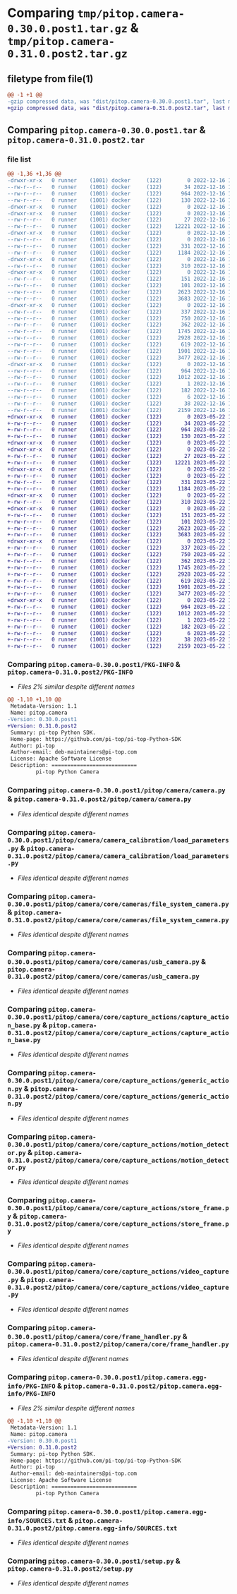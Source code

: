 # Comparing `tmp/pitop.camera-0.30.0.post1.tar.gz` & `tmp/pitop.camera-0.31.0.post2.tar.gz`

## filetype from file(1)

```diff
@@ -1 +1 @@
-gzip compressed data, was "dist/pitop.camera-0.30.0.post1.tar", last modified: Fri Dec 16 14:08:04 2022, max compression
+gzip compressed data, was "dist/pitop.camera-0.31.0.post2.tar", last modified: Mon May 22 19:13:10 2023, max compression
```

## Comparing `pitop.camera-0.30.0.post1.tar` & `pitop.camera-0.31.0.post2.tar`

### file list

```diff
@@ -1,36 +1,36 @@
-drwxr-xr-x   0 runner    (1001) docker     (122)        0 2022-12-16 14:08:04.000000 pitop.camera-0.30.0.post1/
--rw-r--r--   0 runner    (1001) docker     (122)       34 2022-12-16 14:07:48.000000 pitop.camera-0.30.0.post1/MANIFEST.in
--rw-r--r--   0 runner    (1001) docker     (122)      964 2022-12-16 14:08:04.000000 pitop.camera-0.30.0.post1/PKG-INFO
--rw-r--r--   0 runner    (1001) docker     (122)      130 2022-12-16 14:07:48.000000 pitop.camera-0.30.0.post1/README.rst
-drwxr-xr-x   0 runner    (1001) docker     (122)        0 2022-12-16 14:08:04.000000 pitop.camera-0.30.0.post1/pitop/
-drwxr-xr-x   0 runner    (1001) docker     (122)        0 2022-12-16 14:08:04.000000 pitop.camera-0.30.0.post1/pitop/camera/
--rw-r--r--   0 runner    (1001) docker     (122)       27 2022-12-16 14:07:48.000000 pitop.camera-0.30.0.post1/pitop/camera/__init__.py
--rw-r--r--   0 runner    (1001) docker     (122)    12221 2022-12-16 14:07:48.000000 pitop.camera-0.30.0.post1/pitop/camera/camera.py
-drwxr-xr-x   0 runner    (1001) docker     (122)        0 2022-12-16 14:08:04.000000 pitop.camera-0.30.0.post1/pitop/camera/camera_calibration/
--rw-r--r--   0 runner    (1001) docker     (122)        0 2022-12-16 14:07:48.000000 pitop.camera-0.30.0.post1/pitop/camera/camera_calibration/__init__.py
--rw-r--r--   0 runner    (1001) docker     (122)      331 2022-12-16 14:07:48.000000 pitop.camera-0.30.0.post1/pitop/camera/camera_calibration/camera_cal_dist_pickle_640-480.p
--rw-r--r--   0 runner    (1001) docker     (122)     1184 2022-12-16 14:07:48.000000 pitop.camera-0.30.0.post1/pitop/camera/camera_calibration/load_parameters.py
-drwxr-xr-x   0 runner    (1001) docker     (122)        0 2022-12-16 14:08:04.000000 pitop.camera-0.30.0.post1/pitop/camera/core/
--rw-r--r--   0 runner    (1001) docker     (122)      310 2022-12-16 14:07:48.000000 pitop.camera-0.30.0.post1/pitop/camera/core/__init__.py
-drwxr-xr-x   0 runner    (1001) docker     (122)        0 2022-12-16 14:08:04.000000 pitop.camera-0.30.0.post1/pitop/camera/core/cameras/
--rw-r--r--   0 runner    (1001) docker     (122)      151 2022-12-16 14:07:48.000000 pitop.camera-0.30.0.post1/pitop/camera/core/cameras/__init__.py
--rw-r--r--   0 runner    (1001) docker     (122)      101 2022-12-16 14:07:48.000000 pitop.camera-0.30.0.post1/pitop/camera/core/cameras/camera_types.py
--rw-r--r--   0 runner    (1001) docker     (122)     2623 2022-12-16 14:07:48.000000 pitop.camera-0.30.0.post1/pitop/camera/core/cameras/file_system_camera.py
--rw-r--r--   0 runner    (1001) docker     (122)     3683 2022-12-16 14:07:48.000000 pitop.camera-0.30.0.post1/pitop/camera/core/cameras/usb_camera.py
-drwxr-xr-x   0 runner    (1001) docker     (122)        0 2022-12-16 14:08:04.000000 pitop.camera-0.30.0.post1/pitop/camera/core/capture_actions/
--rw-r--r--   0 runner    (1001) docker     (122)      337 2022-12-16 14:07:48.000000 pitop.camera-0.30.0.post1/pitop/camera/core/capture_actions/__init__.py
--rw-r--r--   0 runner    (1001) docker     (122)      750 2022-12-16 14:07:48.000000 pitop.camera-0.30.0.post1/pitop/camera/core/capture_actions/capture_action_base.py
--rw-r--r--   0 runner    (1001) docker     (122)      362 2022-12-16 14:07:48.000000 pitop.camera-0.30.0.post1/pitop/camera/core/capture_actions/capture_actions.py
--rw-r--r--   0 runner    (1001) docker     (122)     1745 2022-12-16 14:07:48.000000 pitop.camera-0.30.0.post1/pitop/camera/core/capture_actions/generic_action.py
--rw-r--r--   0 runner    (1001) docker     (122)     2928 2022-12-16 14:07:48.000000 pitop.camera-0.30.0.post1/pitop/camera/core/capture_actions/motion_detector.py
--rw-r--r--   0 runner    (1001) docker     (122)      619 2022-12-16 14:07:48.000000 pitop.camera-0.30.0.post1/pitop/camera/core/capture_actions/store_frame.py
--rw-r--r--   0 runner    (1001) docker     (122)     1901 2022-12-16 14:07:48.000000 pitop.camera-0.30.0.post1/pitop/camera/core/capture_actions/video_capture.py
--rw-r--r--   0 runner    (1001) docker     (122)     3477 2022-12-16 14:07:48.000000 pitop.camera-0.30.0.post1/pitop/camera/core/frame_handler.py
-drwxr-xr-x   0 runner    (1001) docker     (122)        0 2022-12-16 14:08:04.000000 pitop.camera-0.30.0.post1/pitop.camera.egg-info/
--rw-r--r--   0 runner    (1001) docker     (122)      964 2022-12-16 14:08:04.000000 pitop.camera-0.30.0.post1/pitop.camera.egg-info/PKG-INFO
--rw-r--r--   0 runner    (1001) docker     (122)     1012 2022-12-16 14:08:04.000000 pitop.camera-0.30.0.post1/pitop.camera.egg-info/SOURCES.txt
--rw-r--r--   0 runner    (1001) docker     (122)        1 2022-12-16 14:08:04.000000 pitop.camera-0.30.0.post1/pitop.camera.egg-info/dependency_links.txt
--rw-r--r--   0 runner    (1001) docker     (122)      182 2022-12-16 14:08:04.000000 pitop.camera-0.30.0.post1/pitop.camera.egg-info/requires.txt
--rw-r--r--   0 runner    (1001) docker     (122)        6 2022-12-16 14:08:04.000000 pitop.camera-0.30.0.post1/pitop.camera.egg-info/top_level.txt
--rw-r--r--   0 runner    (1001) docker     (122)       38 2022-12-16 14:08:04.000000 pitop.camera-0.30.0.post1/setup.cfg
--rw-r--r--   0 runner    (1001) docker     (122)     2159 2022-12-16 14:07:48.000000 pitop.camera-0.30.0.post1/setup.py
+drwxr-xr-x   0 runner    (1001) docker     (122)        0 2023-05-22 19:13:10.000000 pitop.camera-0.31.0.post2/
+-rw-r--r--   0 runner    (1001) docker     (122)       34 2023-05-22 19:12:55.000000 pitop.camera-0.31.0.post2/MANIFEST.in
+-rw-r--r--   0 runner    (1001) docker     (122)      964 2023-05-22 19:13:10.000000 pitop.camera-0.31.0.post2/PKG-INFO
+-rw-r--r--   0 runner    (1001) docker     (122)      130 2023-05-22 19:12:55.000000 pitop.camera-0.31.0.post2/README.rst
+drwxr-xr-x   0 runner    (1001) docker     (122)        0 2023-05-22 19:13:10.000000 pitop.camera-0.31.0.post2/pitop/
+drwxr-xr-x   0 runner    (1001) docker     (122)        0 2023-05-22 19:13:10.000000 pitop.camera-0.31.0.post2/pitop/camera/
+-rw-r--r--   0 runner    (1001) docker     (122)       27 2023-05-22 19:12:55.000000 pitop.camera-0.31.0.post2/pitop/camera/__init__.py
+-rw-r--r--   0 runner    (1001) docker     (122)    12221 2023-05-22 19:12:55.000000 pitop.camera-0.31.0.post2/pitop/camera/camera.py
+drwxr-xr-x   0 runner    (1001) docker     (122)        0 2023-05-22 19:13:10.000000 pitop.camera-0.31.0.post2/pitop/camera/camera_calibration/
+-rw-r--r--   0 runner    (1001) docker     (122)        0 2023-05-22 19:12:55.000000 pitop.camera-0.31.0.post2/pitop/camera/camera_calibration/__init__.py
+-rw-r--r--   0 runner    (1001) docker     (122)      331 2023-05-22 19:12:55.000000 pitop.camera-0.31.0.post2/pitop/camera/camera_calibration/camera_cal_dist_pickle_640-480.p
+-rw-r--r--   0 runner    (1001) docker     (122)     1184 2023-05-22 19:12:55.000000 pitop.camera-0.31.0.post2/pitop/camera/camera_calibration/load_parameters.py
+drwxr-xr-x   0 runner    (1001) docker     (122)        0 2023-05-22 19:13:10.000000 pitop.camera-0.31.0.post2/pitop/camera/core/
+-rw-r--r--   0 runner    (1001) docker     (122)      310 2023-05-22 19:12:55.000000 pitop.camera-0.31.0.post2/pitop/camera/core/__init__.py
+drwxr-xr-x   0 runner    (1001) docker     (122)        0 2023-05-22 19:13:10.000000 pitop.camera-0.31.0.post2/pitop/camera/core/cameras/
+-rw-r--r--   0 runner    (1001) docker     (122)      151 2023-05-22 19:12:55.000000 pitop.camera-0.31.0.post2/pitop/camera/core/cameras/__init__.py
+-rw-r--r--   0 runner    (1001) docker     (122)      101 2023-05-22 19:12:55.000000 pitop.camera-0.31.0.post2/pitop/camera/core/cameras/camera_types.py
+-rw-r--r--   0 runner    (1001) docker     (122)     2623 2023-05-22 19:12:55.000000 pitop.camera-0.31.0.post2/pitop/camera/core/cameras/file_system_camera.py
+-rw-r--r--   0 runner    (1001) docker     (122)     3683 2023-05-22 19:12:55.000000 pitop.camera-0.31.0.post2/pitop/camera/core/cameras/usb_camera.py
+drwxr-xr-x   0 runner    (1001) docker     (122)        0 2023-05-22 19:13:10.000000 pitop.camera-0.31.0.post2/pitop/camera/core/capture_actions/
+-rw-r--r--   0 runner    (1001) docker     (122)      337 2023-05-22 19:12:55.000000 pitop.camera-0.31.0.post2/pitop/camera/core/capture_actions/__init__.py
+-rw-r--r--   0 runner    (1001) docker     (122)      750 2023-05-22 19:12:55.000000 pitop.camera-0.31.0.post2/pitop/camera/core/capture_actions/capture_action_base.py
+-rw-r--r--   0 runner    (1001) docker     (122)      362 2023-05-22 19:12:55.000000 pitop.camera-0.31.0.post2/pitop/camera/core/capture_actions/capture_actions.py
+-rw-r--r--   0 runner    (1001) docker     (122)     1745 2023-05-22 19:12:55.000000 pitop.camera-0.31.0.post2/pitop/camera/core/capture_actions/generic_action.py
+-rw-r--r--   0 runner    (1001) docker     (122)     2928 2023-05-22 19:12:55.000000 pitop.camera-0.31.0.post2/pitop/camera/core/capture_actions/motion_detector.py
+-rw-r--r--   0 runner    (1001) docker     (122)      619 2023-05-22 19:12:55.000000 pitop.camera-0.31.0.post2/pitop/camera/core/capture_actions/store_frame.py
+-rw-r--r--   0 runner    (1001) docker     (122)     1901 2023-05-22 19:12:55.000000 pitop.camera-0.31.0.post2/pitop/camera/core/capture_actions/video_capture.py
+-rw-r--r--   0 runner    (1001) docker     (122)     3477 2023-05-22 19:12:55.000000 pitop.camera-0.31.0.post2/pitop/camera/core/frame_handler.py
+drwxr-xr-x   0 runner    (1001) docker     (122)        0 2023-05-22 19:13:10.000000 pitop.camera-0.31.0.post2/pitop.camera.egg-info/
+-rw-r--r--   0 runner    (1001) docker     (122)      964 2023-05-22 19:13:10.000000 pitop.camera-0.31.0.post2/pitop.camera.egg-info/PKG-INFO
+-rw-r--r--   0 runner    (1001) docker     (122)     1012 2023-05-22 19:13:10.000000 pitop.camera-0.31.0.post2/pitop.camera.egg-info/SOURCES.txt
+-rw-r--r--   0 runner    (1001) docker     (122)        1 2023-05-22 19:13:10.000000 pitop.camera-0.31.0.post2/pitop.camera.egg-info/dependency_links.txt
+-rw-r--r--   0 runner    (1001) docker     (122)      182 2023-05-22 19:13:10.000000 pitop.camera-0.31.0.post2/pitop.camera.egg-info/requires.txt
+-rw-r--r--   0 runner    (1001) docker     (122)        6 2023-05-22 19:13:10.000000 pitop.camera-0.31.0.post2/pitop.camera.egg-info/top_level.txt
+-rw-r--r--   0 runner    (1001) docker     (122)       38 2023-05-22 19:13:10.000000 pitop.camera-0.31.0.post2/setup.cfg
+-rw-r--r--   0 runner    (1001) docker     (122)     2159 2023-05-22 19:12:55.000000 pitop.camera-0.31.0.post2/setup.py
```

### Comparing `pitop.camera-0.30.0.post1/PKG-INFO` & `pitop.camera-0.31.0.post2/PKG-INFO`

 * *Files 2% similar despite different names*

```diff
@@ -1,10 +1,10 @@
 Metadata-Version: 1.1
 Name: pitop.camera
-Version: 0.30.0.post1
+Version: 0.31.0.post2
 Summary: pi-top Python SDK.
 Home-page: https://github.com/pi-top/pi-top-Python-SDK
 Author: pi-top
 Author-email: deb-maintainers@pi-top.com
 License: Apache Software License
 Description: ===========================
         pi-top Python Camera
```

### Comparing `pitop.camera-0.30.0.post1/pitop/camera/camera.py` & `pitop.camera-0.31.0.post2/pitop/camera/camera.py`

 * *Files identical despite different names*

### Comparing `pitop.camera-0.30.0.post1/pitop/camera/camera_calibration/load_parameters.py` & `pitop.camera-0.31.0.post2/pitop/camera/camera_calibration/load_parameters.py`

 * *Files identical despite different names*

### Comparing `pitop.camera-0.30.0.post1/pitop/camera/core/cameras/file_system_camera.py` & `pitop.camera-0.31.0.post2/pitop/camera/core/cameras/file_system_camera.py`

 * *Files identical despite different names*

### Comparing `pitop.camera-0.30.0.post1/pitop/camera/core/cameras/usb_camera.py` & `pitop.camera-0.31.0.post2/pitop/camera/core/cameras/usb_camera.py`

 * *Files identical despite different names*

### Comparing `pitop.camera-0.30.0.post1/pitop/camera/core/capture_actions/capture_action_base.py` & `pitop.camera-0.31.0.post2/pitop/camera/core/capture_actions/capture_action_base.py`

 * *Files identical despite different names*

### Comparing `pitop.camera-0.30.0.post1/pitop/camera/core/capture_actions/generic_action.py` & `pitop.camera-0.31.0.post2/pitop/camera/core/capture_actions/generic_action.py`

 * *Files identical despite different names*

### Comparing `pitop.camera-0.30.0.post1/pitop/camera/core/capture_actions/motion_detector.py` & `pitop.camera-0.31.0.post2/pitop/camera/core/capture_actions/motion_detector.py`

 * *Files identical despite different names*

### Comparing `pitop.camera-0.30.0.post1/pitop/camera/core/capture_actions/store_frame.py` & `pitop.camera-0.31.0.post2/pitop/camera/core/capture_actions/store_frame.py`

 * *Files identical despite different names*

### Comparing `pitop.camera-0.30.0.post1/pitop/camera/core/capture_actions/video_capture.py` & `pitop.camera-0.31.0.post2/pitop/camera/core/capture_actions/video_capture.py`

 * *Files identical despite different names*

### Comparing `pitop.camera-0.30.0.post1/pitop/camera/core/frame_handler.py` & `pitop.camera-0.31.0.post2/pitop/camera/core/frame_handler.py`

 * *Files identical despite different names*

### Comparing `pitop.camera-0.30.0.post1/pitop.camera.egg-info/PKG-INFO` & `pitop.camera-0.31.0.post2/pitop.camera.egg-info/PKG-INFO`

 * *Files 2% similar despite different names*

```diff
@@ -1,10 +1,10 @@
 Metadata-Version: 1.1
 Name: pitop.camera
-Version: 0.30.0.post1
+Version: 0.31.0.post2
 Summary: pi-top Python SDK.
 Home-page: https://github.com/pi-top/pi-top-Python-SDK
 Author: pi-top
 Author-email: deb-maintainers@pi-top.com
 License: Apache Software License
 Description: ===========================
         pi-top Python Camera
```

### Comparing `pitop.camera-0.30.0.post1/pitop.camera.egg-info/SOURCES.txt` & `pitop.camera-0.31.0.post2/pitop.camera.egg-info/SOURCES.txt`

 * *Files identical despite different names*

### Comparing `pitop.camera-0.30.0.post1/setup.py` & `pitop.camera-0.31.0.post2/setup.py`

 * *Files identical despite different names*

